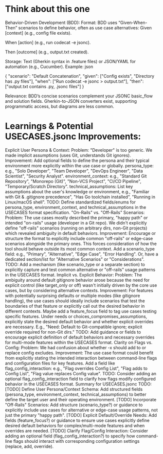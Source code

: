 # Think about this one

Behavior-Driven Development (BDD):
Format: BDD uses “Given-When-Then” scenarios to define behavior, often as use case alternatives:
Given [context] (e.g., config file exists).

When [action] (e.g., run codecat -e jsonc).

Then [outcome] (e.g., output.txt created).

Storage: Text (Gherkin syntax in .feature files) or JSON/YAML for automation (e.g., Cucumber). Example:
json

{
  "scenario": "Default Concatenation",
  "given": ["Config exists", "Directory has .py files"],
  "when": ["Run codecat -e jsonc > output.txt"],
  "then": ["output.txt contains .py, .jsonc files"]
}

Relevance: BDD’s concise scenarios complement your JSONC basic_flow and solution fields. Gherkin-to-JSON converters exist, supporting programmatic access, but diagrams are less common.

# Learnings & Potential USECASES.jsonc Improvements:
Explicit User Persona & Context:
Problem: "Developer" is too generic. We made implicit assumptions (uses Git, understands Git ignores).
Improvement: Add optional fields to define the persona and their typical environment more explicitly within the use case or globally.
persona_type: e.g., "Solo Developer", "Team Developer", "DevOps Engineer", "Data Scientist", "Security Analyst".
environment_context: e.g., "Standard Git Repository", "Monorepo (Git)", "Non-VCS Project", "CI/CD Pipeline", "Temporary/Scratch Directory".
technical_assumptions: List key assumptions about the user's knowledge or environment, e.g., "Familiar with Git & .gitignore precedence", "Has Go toolchain installed", "Running in Linux/macOS shell".
TODO: Define standardized fields/enums for persona_type, environment_context, and technical_assumptions in the USECASES format specification.
"On-Rails" vs. "Off-Rails" Scenarios:
Problem: The use cases mostly described the primary, "happy path" or intended "on-rails" usage (developer in a Git repo). We didn't explicitly define "off-rails" scenarios (running on arbitrary dirs, non-Git projects) which revealed ambiguity in default behaviors.
Improvement: Encourage or structure the format to explicitly include common "off-rails" or edge-case scenarios alongside the primary ones. This forces consideration of how the tool should behave outside its most common context.
Add a scenario_type field: e.g., "Primary", "Alternative", "Edge Case", "Error Handling".
Or, have a dedicated section/list for "Alternative Scenarios" or "Considerations".
TODO: Add a mechanism (like scenario_type or a separate section) to explicitly capture and test common alternative or "off-rails" usage patterns in the USECASES format.
Implicit vs. Explicit Behavior:
Problem: The ambiguity around default gitignore behavior arose because the need for explicit control (like target_only or off) wasn't initially driven by the core use cases, but by considering alternative contexts.
Improvement: For features with potentially surprising defaults or multiple modes (like gitignore handling), the use cases should ideally include scenarios that test the boundaries of that feature or explicitly call out the desired behavior in different contexts.
Maybe add a feature_focus field to tag use cases testing specific features.
Under needs or choices_compromises_assumptions, explicitly state the desired default behavior and whether explicit overrides are necessary. E.g., "Need: Default to Git-compatible ignore; explicit override required for non-Git dirs."
TODO: Add guidance or fields to encourage explicit definition of default behaviors and necessary overrides for multi-mode features within the USECASES format.
Clarity on Flags vs. Config:
Problem: We had confusion about whether -x should add to or replace config excludes.
Improvement: The use case format could benefit from explicitly stating the intended interaction between command-line flags and configuration files for key features.
Add a field like flag_config_interaction: e.g., "Flag overrides Config List", "Flag adds to Config List", "Flag value replaces Config value".
TODO: Consider adding an optional flag_config_interaction field to clarify how flags modify configured behavior in the USECASES format.
Summary for USECASES.jsonc TODO:
[TODO] Define User Persona/Context Schema: Add structured fields (persona_type, environment_context, technical_assumptions) to better define the target user and their operating environment.
[TODO] Incorporate "Off-Rails" Scenarios: Add structure (scenario_type?) or guidance to explicitly include use cases for alternative or edge-case usage patterns, not just the primary "happy path".
[TODO] Explicit Default/Override Needs: Add fields (feature_focus?) or guidance to ensure use cases explicitly define desired default behaviors for complex/multi-mode features and when overrides are needed.
[TODO] Clarify Flag/Config Interaction: Consider adding an optional field (flag_config_interaction?) to specify how command-line flags should interact with corresponding configuration settings (replace, add, override).
